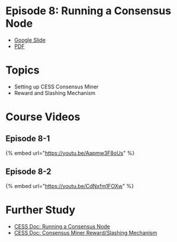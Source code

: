 # Episode 8: Running a Consensus Node

- [Google Slide](https://docs.google.com/presentation/d/1JywAAKJ3ZADT6U5-11yV39LQocu22pTmBqfcjIpFpnA/edit#slide=id.p)
- [PDF](../assets/week-04/wk04-ep08-main.pdf)

# Topics

- Setting up CESS Consensus Miner
- Reward and Slashing Mechanism

# Course Videos

## Episode 8-1

{% embed url="https://youtu.be/Aapmw3F8oUs" %}

## Episode 8-2

{% embed url="https://youtu.be/CdNxfm1FOXw" %}

# Further Study

- [CESS Doc: Running a Consensus Node](https://docs.cess.cloud/core/consensus-miner/running)
- [CESS Doc: Consensus Miner Reward/Slashing Mechanism](https://docs.cess.cloud/core/consensus-miner/reward)